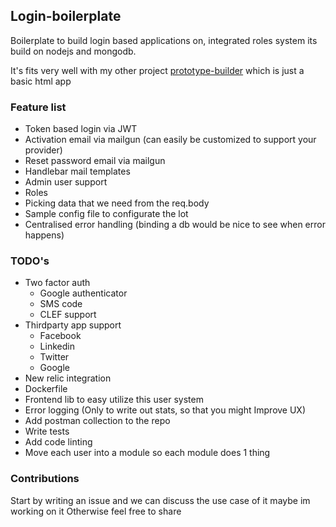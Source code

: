 ## Login-boilerplate
Boilerplate to build login based applications on, integrated roles system its build on nodejs and mongodb.

It's fits very well with my other project <a href="https://github.com/sp90/prototype-builder">prototype-builder</a> which is just a basic html app


### Feature list

* Token based login via JWT
* Activation email via mailgun (can easily be customized to support your provider)
* Reset password email via mailgun
* Handlebar mail templates
* Admin user support
* Roles
* Picking data that we need from the req.body
* Sample config file to configurate the lot
* Centralised error handling (binding a db would be nice to see when error happens)

### TODO's

* Two factor auth
	- Google authenticator 
	- SMS code
	- CLEF support
* Thirdparty app support
	- Facebook
	- Linkedin
	- Twitter
	- Google
* New relic integration
* Dockerfile
* Frontend lib to easy utilize this user system
* Error logging (Only to write out stats, so that you might Improve UX)
* Add postman collection to the repo
* Write tests
* Add code linting
* Move each user into a module so each module does 1 thing

### Contributions

Start by writing an issue and we can discuss the use case of it maybe im working on it
Otherwise feel free to share